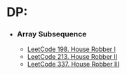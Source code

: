 # DP:

+ ### Array Subsequence
  + [LeetCode 198. House Robber I](../src/leetcode/p151to200/LeetCode198HouseRobberI.java)
  + [LeetCode 213. House Robber II](../src/leetcode/p201to250/LeetCode213HouseRobberII.java)
  + [LeetCode 337. House Robber III](../src/leetcode/p301to350/LeetCode337HouseRobberIII.java)